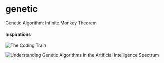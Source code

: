 # genetic
Genetic Algorithm: Infinite Monkey Theorem

#### Inspirations

![The Coding Train](https://www.youtube.com/watch?v=nrKjSeoc7fc)

![Understanding Genetic Algorithms in the Artificial Intelligence Spectrum
](https://medium.com/analytics-vidhya/understanding-genetic-algorithms-in-the-artificial-intelligence-spectrum-7021b7cc25e7)
